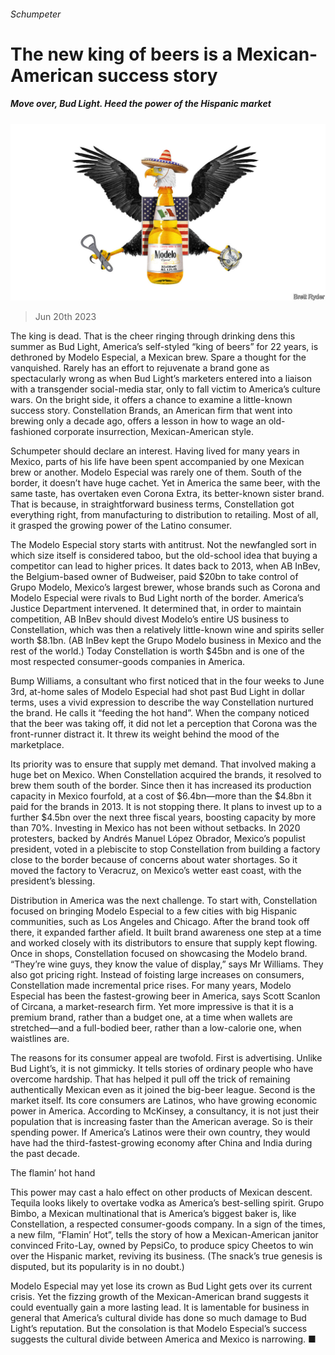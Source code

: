 ###### Schumpeter

# The new king of beers is a Mexican-American success story 

##### Move over, Bud Light. Heed the power of the Hispanic market 

![image](images/20230624_WBD000.jpg) 

> Jun 20th 2023 

The king is dead.  That is the cheer ringing through drinking dens this summer as Bud Light, America’s self-styled “king of beers” for 22 years, is dethroned by Modelo Especial, a Mexican brew. Spare a thought for the vanquished. Rarely has an effort to rejuvenate a brand gone as spectacularly wrong as when Bud Light’s marketers entered into a liaison with a transgender social-media star, only to fall victim to America’s culture wars. On the bright side, it offers a chance to examine a little-known success story. Constellation Brands, an American firm that went into brewing only a decade ago, offers a lesson in how to wage an old-fashioned corporate insurrection, Mexican-American style.

Schumpeter should declare an interest. Having lived for many years in Mexico, parts of his life have been spent accompanied by one Mexican brew or another. Modelo Especial was rarely one of them. South of the border, it doesn’t have huge cachet. Yet in America the same beer, with the same taste, has overtaken even Corona Extra, its better-known sister brand. That is because, in straightforward business terms, Constellation got everything right, from manufacturing to distribution to retailing. Most of all, it grasped the growing power of the Latino consumer. 

The Modelo Especial story starts with antitrust. Not the newfangled sort in which size itself is considered taboo, but the old-school idea that buying a competitor can lead to higher prices. It dates back to 2013, when AB InBev, the Belgium-based owner of Budweiser, paid $20bn to take control of Grupo Modelo, Mexico’s largest brewer, whose brands such as Corona and Modelo Especial were rivals to Bud Light north of the border. America’s Justice Department intervened. It determined that, in order to maintain competition, AB InBev should divest Modelo’s entire US business to Constellation, which was then a relatively little-known wine and spirits seller worth $8.1bn. (AB InBev kept the Grupo Modelo business in Mexico and the rest of the world.) Today Constellation is worth $45bn and is one of the most respected consumer-goods companies in America.

Bump Williams, a consultant who first noticed that in the four weeks to June 3rd, at-home sales of Modelo Especial had shot past Bud Light in dollar terms, uses a vivid expression to describe the way Constellation nurtured the brand. He calls it “feeding the hot hand”. When the company noticed that the beer was taking off, it did not let a perception that Corona was the front-runner distract it. It threw its weight behind the mood of the marketplace.

Its priority was to ensure that supply met demand. That involved making a huge bet on Mexico. When Constellation acquired the brands, it resolved to brew them south of the border. Since then it has increased its production capacity in Mexico fourfold, at a cost of $6.4bn—more than the $4.8bn it paid for the brands in 2013. It is not stopping there. It plans to invest up to a further $4.5bn over the next three fiscal years, boosting capacity by more than 70%. Investing in Mexico has not been without setbacks. In 2020 protesters, backed by Andrés Manuel López Obrador, Mexico’s populist president, voted in a plebiscite to stop Constellation from building a factory close to the border because of concerns about water shortages. So it moved the factory to Veracruz, on Mexico’s wetter east coast, with the president’s blessing.

Distribution in America was the next challenge. To start with, Constellation focused on bringing Modelo Especial to a few cities with big Hispanic communities, such as Los Angeles and Chicago. After the brand took off there, it expanded farther afield. It built brand awareness one step at a time and worked closely with its distributors to ensure that supply kept flowing. Once in shops, Constellation focused on showcasing the Modelo brand. “They’re wine guys, they know the value of display,” says Mr Williams. They also got pricing right. Instead of foisting large increases on consumers, Constellation made incremental price rises. For many years, Modelo Especial has been the fastest-growing beer in America, says Scott Scanlon of Circana, a market-research firm. Yet more impressive is that it is a premium brand, rather than a budget one, at a time when wallets are stretched—and a full-bodied beer, rather than a low-calorie one, when waistlines are. 

The reasons for its consumer appeal are twofold. First is advertising. Unlike Bud Light’s, it is not gimmicky. It tells stories of ordinary people who have overcome hardship. That has helped it pull off the trick of remaining authentically Mexican even as it joined the big-beer league. Second is the market itself. Its core consumers are Latinos, who have growing economic power in America. According to McKinsey, a consultancy, it is not just their population that is increasing faster than the American average. So is their spending power. If America’s Latinos were their own country, they would have had the third-fastest-growing economy after China and India during the past decade.

The flamin’ hot hand

This power may cast a halo effect on other products of Mexican descent. Tequila looks likely to overtake vodka as America’s best-selling spirit. Grupo Bimbo, a Mexican multinational that is America’s biggest baker is, like Constellation, a respected consumer-goods company. In a sign of the times, a new film, “Flamin’ Hot”, tells the story of how a Mexican-American janitor convinced Frito-Lay, owned by PepsiCo, to produce spicy Cheetos to win over the Hispanic market, reviving its business. (The snack’s true genesis is disputed, but its popularity is in no doubt.)

Modelo Especial may yet lose its crown as Bud Light gets over its current crisis. Yet the fizzing growth of the Mexican-American brand suggests it could eventually gain a more lasting lead. It is lamentable for business in general that America’s cultural divide has done so much damage to Bud Light’s reputation. But the consolation is that Modelo Especial’s success suggests the cultural divide between America and Mexico is narrowing. ■






